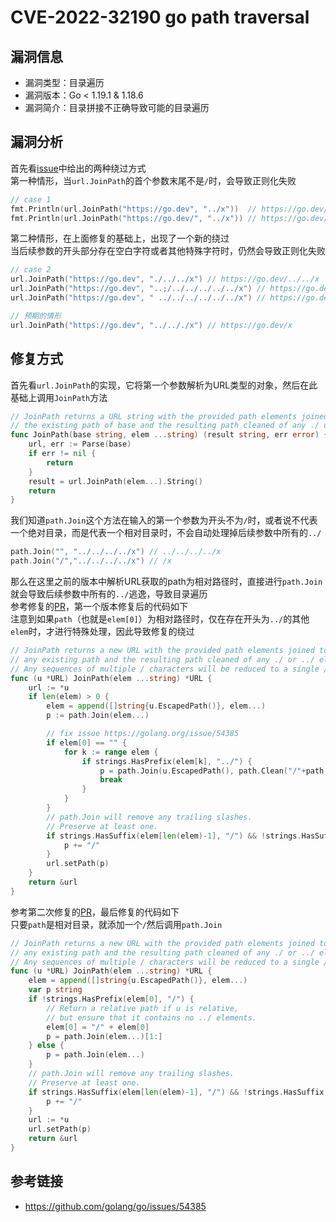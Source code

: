 # CVE-2022-32190 go path traversal

## 漏洞信息
- 漏洞类型：目录遍历
- 漏洞版本：Go < 1.19.1 & 1.18.6
- 漏洞简介：目录拼接不正确导致可能的目录遍历

## 漏洞分析
首先看[issue]()中给出的两种绕过方式\
第一种情形，当`url.JoinPath`的首个参数末尾不是`/`时，会导致正则化失败
```go
// case 1
fmt.Println(url.JoinPath("https://go.dev", "../x"))  // https://go.dev/../x
fmt.Println(url.JoinPath("https://go.dev/", "../x")) // https://go.dev/x
```
第二种情形，在上面修复的基础上，出现了一个新的绕过\
当后续参数的开头部分存在空白字符或者其他特殊字符时，仍然会导致正则化失败
```go
// case 2
url.JoinPath("https://go.dev", "./../../x") // https://go.dev/../../x
url.JoinPath("https://go.dev", "..;/../../../../../x") // https://go.dev/../../../../x
url.JoinPath("https://go.dev", " ../../../../../../x") // https://go.dev/../../../../x

// 预期的情形
url.JoinPath("https://go.dev", "../.././x") // https://go.dev/x
```

## 修复方式
首先看`url.JoinPath`的实现，它将第一个参数解析为URL类型的对象，然后在此基础上调用`JoinPath`方法
```go
// JoinPath returns a URL string with the provided path elements joined to
// the existing path of base and the resulting path cleaned of any ./ or ../ elements.
func JoinPath(base string, elem ...string) (result string, err error) {
	url, err := Parse(base)
	if err != nil {
		return
	}
	result = url.JoinPath(elem...).String()
	return
}
```
我们知道`path.Join`这个方法在输入的第一个参数为开头不为`/`时，或者说不代表一个绝对目录，而是代表一个相对目录时，不会自动处理掉后续参数中所有的`../`
``` go
path.Join("", "../../../../x") // ../../../../x
path.Join("/","../../../../x") // /x
```
那么在这里之前的版本中解析URL获取的path为相对路径时，直接进行`path.Join`就会导致后续参数中所有的`../`逃逸，导致目录遍历\
参考修复的[PR](https://go-review.googlesource.com/c/go/+/422715)，第一个版本修复后的代码如下\
注意到如果`path`（也就是`elem[0]`）为相对路径时，仅在存在开头为`../`的其他`elem`时，才进行特殊处理，因此导致修复的绕过
```go
// JoinPath returns a new URL with the provided path elements joined to
// any existing path and the resulting path cleaned of any ./ or ../ elements.
// Any sequences of multiple / characters will be reduced to a single /.
func (u *URL) JoinPath(elem ...string) *URL {
	url := *u
	if len(elem) > 0 {
		elem = append([]string{u.EscapedPath()}, elem...)
		p := path.Join(elem...)

		// fix issue https://golang.org/issue/54385
		if elem[0] == "" {
			for k := range elem {
				if strings.HasPrefix(elem[k], "../") {
					p = path.Join(u.EscapedPath(), path.Clean("/"+path.Join(elem...)))
					break
				}
			}
		}
		// path.Join will remove any trailing slashes.
		// Preserve at least one.
		if strings.HasSuffix(elem[len(elem)-1], "/") && !strings.HasSuffix(p, "/") {
			p += "/"
		}
		url.setPath(p)
	}
	return &url
}
```
参考第二次修复的[PR](https://go-review.googlesource.com/c/go/+/423514/4/src/net/url/url.go)，最后修复的代码如下\
只要`path`是相对目录，就添加一个`/`然后调用`path.Join`
```go
// JoinPath returns a new URL with the provided path elements joined to
// any existing path and the resulting path cleaned of any ./ or ../ elements.
// Any sequences of multiple / characters will be reduced to a single /.
func (u *URL) JoinPath(elem ...string) *URL {
	elem = append([]string{u.EscapedPath()}, elem...)
	var p string
	if !strings.HasPrefix(elem[0], "/") {
		// Return a relative path if u is relative,
		// but ensure that it contains no ../ elements.
		elem[0] = "/" + elem[0]
		p = path.Join(elem...)[1:]
	} else {
		p = path.Join(elem...)
	}
	// path.Join will remove any trailing slashes.
	// Preserve at least one.
	if strings.HasSuffix(elem[len(elem)-1], "/") && !strings.HasSuffix(p, "/") {
		p += "/"
	}
	url := *u
	url.setPath(p)
	return &url
}
```

## 参考链接
- https://github.com/golang/go/issues/54385